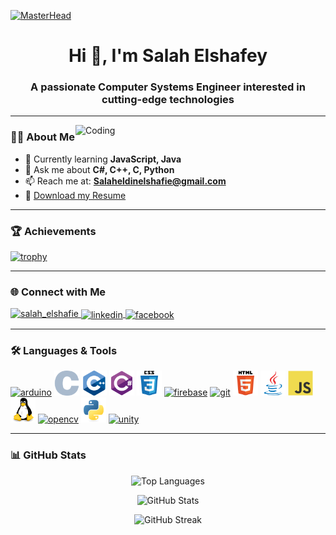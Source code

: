 [![MasterHead](https://res.cloudinary.com/practicaldev/image/fetch/s--7-s6BXGM--/c_imagga_scale,f_auto,fl_progressive,h_420,q_auto,w_1000/https://dev-to-uploads.s3.amazonaws.com/i/th2i72qu0rnt6hr9zn43.jpg)](https://rishavchanda.io)

<h1 align="center">Hi 👋, I'm Salah Elshafey</h1>
<h3 align="center">A passionate Computer Systems Engineer interested in cutting-edge technologies</h3>

---

<img align="right" alt="Coding" width="400" src="https://media.tenor.com/NOYF3f82b_gAAAAC/programmer.gif">

### 👨‍💻 About Me
- 🌱 Currently learning **JavaScript, Java**  
- 💬 Ask me about **C#, C++, C, Python**  
- 📫 Reach me at: **Salaheldinelshafie@gmail.com**  
- 💾 [Download my Resume](https://drive.google.com/file/d/1Vv9GS6_QjldfRYYANVyX-hqmCcank_7z/view?usp=sharing)  

---

### 🏆 Achievements
[![trophy](https://github-profile-trophy.vercel.app/?username=salahelshafey&theme=onedark&row=1&column=6)](https://github.com/ryo-ma/github-profile-trophy)

---

### 🌐 Connect with Me
<p align="left">
  <a href="https://twitter.com/salah_elshafie" target="blank">
    <img src="https://img.shields.io/twitter/follow/salah_elshafie?logo=twitter&style=for-the-badge" alt="salah_elshafie"/>
  </a>
  <a href="https://www.linkedin.com/in/salah-elshafey/" target="blank">
    <img align="center" src="https://raw.githubusercontent.com/rahuldkjain/github-profile-readme-generator/master/src/images/icons/Social/linked-in-alt.svg" alt="linkedin" height="30" width="40"/>
  </a>
  <a href="https://fb.com/salah.cx" target="blank">
    <img align="center" src="https://raw.githubusercontent.com/rahuldkjain/github-profile-readme-generator/master/src/images/icons/Social/facebook.svg" alt="facebook" height="30" width="40"/>
  </a>
</p>

---

### 🛠️ Languages & Tools
<p align="left">
  <a href="https://www.arduino.cc/" target="_blank" rel="noreferrer"><img src="https://cdn.worldvectorlogo.com/logos/arduino-1.svg" alt="arduino" width="40" height="40"/></a>
  <a href="https://www.cprogramming.com/" target="_blank" rel="noreferrer"><img src="https://raw.githubusercontent.com/devicons/devicon/master/icons/c/c-original.svg" alt="c" width="40" height="40"/></a>
  <a href="https://www.w3schools.com/cpp/" target="_blank" rel="noreferrer"><img src="https://raw.githubusercontent.com/devicons/devicon/master/icons/cplusplus/cplusplus-original.svg" alt="cplusplus" width="40" height="40"/></a>
  <a href="https://www.w3schools.com/cs/" target="_blank" rel="noreferrer"><img src="https://raw.githubusercontent.com/devicons/devicon/master/icons/csharp/csharp-original.svg" alt="csharp" width="40" height="40"/></a>
  <a href="https://www.w3schools.com/css/" target="_blank" rel="noreferrer"><img src="https://raw.githubusercontent.com/devicons/devicon/master/icons/css3/css3-original-wordmark.svg" alt="css3" width="40" height="40"/></a>
  <a href="https://firebase.google.com/" target="_blank" rel="noreferrer"><img src="https://www.vectorlogo.zone/logos/firebase/firebase-icon.svg" alt="firebase" width="40" height="40"/></a>
  <a href="https://git-scm.com/" target="_blank" rel="noreferrer"><img src="https://www.vectorlogo.zone/logos/git-scm/git-scm-icon.svg" alt="git" width="40" height="40"/></a>
  <a href="https://www.w3.org/html/" target="_blank" rel="noreferrer"><img src="https://raw.githubusercontent.com/devicons/devicon/master/icons/html5/html5-original-wordmark.svg" alt="html5" width="40" height="40"/></a>
  <a href="https://www.java.com" target="_blank" rel="noreferrer"><img src="https://raw.githubusercontent.com/devicons/devicon/master/icons/java/java-original.svg" alt="java" width="40" height="40"/></a>
  <a href="https://developer.mozilla.org/en-US/docs/Web/JavaScript" target="_blank" rel="noreferrer"><img src="https://raw.githubusercontent.com/devicons/devicon/master/icons/javascript/javascript-original.svg" alt="javascript" width="40" height="40"/></a>
  <a href="https://www.linux.org/" target="_blank" rel="noreferrer"><img src="https://raw.githubusercontent.com/devicons/devicon/master/icons/linux/linux-original.svg" alt="linux" width="40" height="40"/></a>
  <a href="https://opencv.org/" target="_blank" rel="noreferrer"><img src="https://www.vectorlogo.zone/logos/opencv/opencv-icon.svg" alt="opencv" width="40" height="40"/></a>
  <a href="https://www.python.org" target="_blank" rel="noreferrer"><img src="https://raw.githubusercontent.com/devicons/devicon/master/icons/python/python-original.svg" alt="python" width="40" height="40"/></a>
  <a href="https://unity.com/" target="_blank" rel="noreferrer"><img src="https://www.vectorlogo.zone/logos/unity3d/unity3d-icon.svg" alt="unity" width="40" height="40"/></a>
</p>

---

### 📊 GitHub Stats
<p align="center">
  <img src="https://github-readme-stats.vercel.app/api/top-langs?username=salahelshafey&show_icons=true&locale=en&layout=compact" alt="Top Languages"/>
</p>
<p align="center">
  <img src="https://github-readme-stats.vercel.app/api?username=salahelshafey&show_icons=true&locale=en" alt="GitHub Stats"/>
</p>
<p align="center">
  <img src="https://github-readme-streak-stats.herokuapp.com/?user=salahelshafey&" alt="GitHub Streak"/>
</p>
